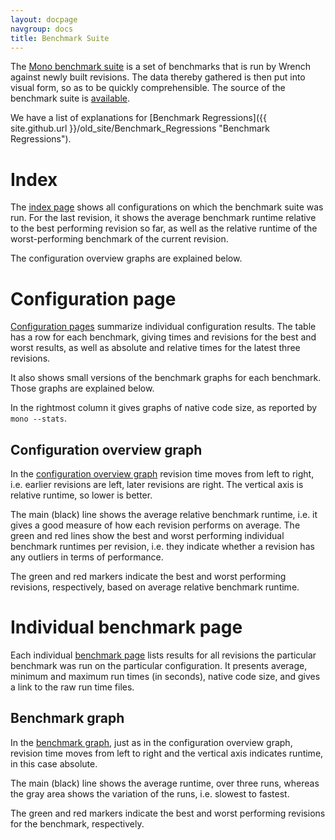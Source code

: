 ```yaml
---
layout: docpage
navgroup: docs
title: Benchmark Suite
---
```


The [Mono benchmark suite](http://storage.bos.xamarin.com/mono-gcbench/index.html) is a set of benchmarks that is run by Wrench against newly built revisions. The data thereby gathered is then put into visual form, so as to be quickly comprehensible. The source of the benchmark suite is [available](https://github.com/xamarin/benchmarker).

We have a list of explanations for [Benchmark Regressions]({{ site.github.url }}/old_site/Benchmark_Regressions "Benchmark Regressions").

Index
=====

The [index page](http://storage.bos.xamarin.com/mono-gcbench/index.html) shows all configurations on which the benchmark suite was run. For the last revision, it shows the average benchmark runtime relative to the best performing revision so far, as well as the relative runtime of the worst-performing benchmark of the current revision.

The configuration overview graphs are explained below.

Configuration page
==================

[Configuration pages](http://storage.bos.xamarin.com/mono-gcbench/default-sgen/index.html) summarize individual configuration results. The table has a row for each benchmark, giving times and revisions for the best and worst results, as well as absolute and relative times for the latest three revisions.

It also shows small versions of the benchmark graphs for each benchmark. Those graphs are explained below.

In the rightmost column it gives graphs of native code size, as reported by `mono --stats`.

Configuration overview graph
----------------------------

In the [configuration overview graph](http://storage.bos.xamarin.com/mono-gcbench/default-sgen/combined_large.png) revision time moves from left to right, i.e. earlier revisions are left, later revisions are right. The vertical axis is relative runtime, so lower is better.

The main (black) line shows the average relative benchmark runtime, i.e. it gives a good measure of how each revision performs on average. The green and red lines show the best and worst performing individual benchmark runtimes per revision, i.e. they indicate whether a revision has any outliers in terms of performance.

The green and red markers indicate the best and worst performing revisions, respectively, based on average relative benchmark runtime.

Individual benchmark page
=========================

Each individual [benchmark page](http://storage.bos.xamarin.com/mono-gcbench/default-sgen/graph4.html) lists results for all revisions the particular benchmark was run on the particular configuration. It presents average, minimum and maximum run times (in seconds), native code size, and gives a link to the raw run time files.

Benchmark graph
---------------

In the [benchmark graph](http://storage.bos.xamarin.com/mono-gcbench/default-sgen/graph4_large.png), just as in the configuration overview graph, revision time moves from left to right and the vertical axis indicates runtime, in this case absolute.

The main (black) line shows the average runtime, over three runs, whereas the gray area shows the variation of the runs, i.e. slowest to fastest.

The green and red markers indicate the best and worst performing revisions for the benchmark, respectively.


